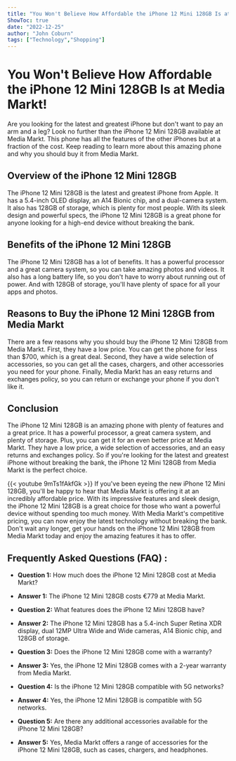 ```yaml
---
title: "You Won't Believe How Affordable the iPhone 12 Mini 128GB Is at Media Markt!"
ShowToc: true 
date: "2022-12-25"
author: "John Coburn" 
tags: ["Technology","Shopping"]
---
```

# You Won't Believe How Affordable the iPhone 12 Mini 128GB Is at Media Markt!

Are you looking for the latest and greatest iPhone but don't want to pay an arm and a leg? Look no further than the iPhone 12 Mini 128GB available at Media Markt. This phone has all the features of the other iPhones but at a fraction of the cost. Keep reading to learn more about this amazing phone and why you should buy it from Media Markt.

## Overview of the iPhone 12 Mini 128GB

The iPhone 12 Mini 128GB is the latest and greatest iPhone from Apple. It has a 5.4-inch OLED display, an A14 Bionic chip, and a dual-camera system. It also has 128GB of storage, which is plenty for most people. With its sleek design and powerful specs, the iPhone 12 Mini 128GB is a great phone for anyone looking for a high-end device without breaking the bank.

## Benefits of the iPhone 12 Mini 128GB

The iPhone 12 Mini 128GB has a lot of benefits. It has a powerful processor and a great camera system, so you can take amazing photos and videos. It also has a long battery life, so you don't have to worry about running out of power. And with 128GB of storage, you'll have plenty of space for all your apps and photos.

## Reasons to Buy the iPhone 12 Mini 128GB from Media Markt

There are a few reasons why you should buy the iPhone 12 Mini 128GB from Media Markt. First, they have a low price. You can get the phone for less than $700, which is a great deal. Second, they have a wide selection of accessories, so you can get all the cases, chargers, and other accessories you need for your phone. Finally, Media Markt has an easy returns and exchanges policy, so you can return or exchange your phone if you don't like it.

## Conclusion

The iPhone 12 Mini 128GB is an amazing phone with plenty of features and a great price. It has a powerful processor, a great camera system, and plenty of storage. Plus, you can get it for an even better price at Media Markt. They have a low price, a wide selection of accessories, and an easy returns and exchanges policy. So if you're looking for the latest and greatest iPhone without breaking the bank, the iPhone 12 Mini 128GB from Media Markt is the perfect choice.

{{< youtube 9mTs1fAkfGk >}} 
If you've been eyeing the new iPhone 12 Mini 128GB, you'll be happy to hear that Media Markt is offering it at an incredibly affordable price. With its impressive features and sleek design, the iPhone 12 Mini 128GB is a great choice for those who want a powerful device without spending too much money. With Media Markt's competitive pricing, you can now enjoy the latest technology without breaking the bank. Don't wait any longer, get your hands on the iPhone 12 Mini 128GB from Media Markt today and enjoy the amazing features it has to offer.

## Frequently Asked Questions (FAQ) :
- **Question 1:** How much does the iPhone 12 Mini 128GB cost at Media Markt? 
- **Answer 1:** The iPhone 12 Mini 128GB costs €779 at Media Markt.

- **Question 2:** What features does the iPhone 12 Mini 128GB have? 
- **Answer 2:** The iPhone 12 Mini 128GB has a 5.4-inch Super Retina XDR display, dual 12MP Ultra Wide and Wide cameras, A14 Bionic chip, and 128GB of storage.

- **Question 3:** Does the iPhone 12 Mini 128GB come with a warranty? 
- **Answer 3:** Yes, the iPhone 12 Mini 128GB comes with a 2-year warranty from Media Markt.

- **Question 4:** Is the iPhone 12 Mini 128GB compatible with 5G networks? 
- **Answer 4:** Yes, the iPhone 12 Mini 128GB is compatible with 5G networks.

- **Question 5:** Are there any additional accessories available for the iPhone 12 Mini 128GB? 
- **Answer 5:** Yes, Media Markt offers a range of accessories for the iPhone 12 Mini 128GB, such as cases, chargers, and headphones.


